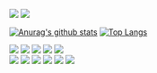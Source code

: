 <a href="https://www.linkedin.com/in/tiagocuri/" target=_blank><img src="https://img.shields.io/badge/linkedin-%230077B5.svg?&style=for-the-badge&logo=linkedin&logoColor=white"><addr></a>
<a href="https://www.instagram.com/boracuri/"><img src="https://img.shields.io/badge/instagram-%23E4405F.svg?&style=for-the-badge&logo=instagram&logoColor=white"></a>
  
[![Anurag's github stats](https://github-readme-stats.vercel.app/api?username=curi-dev&show_icons=true&hide=contribs&theme=dracula)](https://github.com/anuraghazra/github-readme-stats)<addr>
[![Top Langs](https://github-readme-stats.vercel.app/api/top-langs/?username=curi-dev&layout=compact)](https://github.com/anuraghazra/github-readme-stats)

<img src="https://img.shields.io/badge/html5%20-%23E34F26.svg?&style=for-the-badge&logo=html5&logoColor=white"><addr>
<img src="https://img.shields.io/badge/css3%20-%231572B6.svg?&style=for-the-badge&logo=css3&logoColor=white"><addr>
<img src="https://img.shields.io/badge/javascript%20-%23323330.svg?&style=for-the-badge&logo=javascript&logoColor=%23F7DF1E"><addr>
<img src="https://img.shields.io/badge/node.js%20-%2343853D.svg?&style=for-the-badge&logo=node.js&logoColor=white"><addr>
<img src="https://img.shields.io/badge/typescript%20-%23007ACC.svg?&style=for-the-badge&logo=typescript&logoColor=white"><addr>  
<img src="https://img.shields.io/badge/express.js%20-%23404d59.svg?&style=for-the-badge"><addr>
<img src="https://img.shields.io/badge/react%20-%2320232a.svg?&style=for-the-badge&logo=react&logoColor=%2361DAFB"><addr>
<img src="https://img.shields.io/badge/Go-00ADD8?style=for-the-badge&logo=go&logoColor=white"><addr>
<img src="https://img.shields.io/badge/C%23-239120?style=for-the-badge&logo=c-sharp&logoColor=white"><addr>
<img src="https://img.shields.io/badge/SQL-003B57?style=for-the-badge&logo=sql&logoColor=white"><addr>
<img src="https://img.shields.io/badge/react_native%20-%2320232a.svg?&style=for-the-badge&logo=react&logoColor=%2361DAFB">

